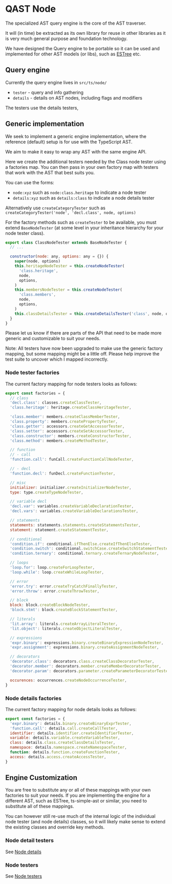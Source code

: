 # QAST Node

The specialized AST query engine is the core of the AST traverser.

It will (in time) be extracted as its own library for reuse in other libraries as it is very much general purpose and foundation technology.

We have designed the Query engine to be portable so it can be used and implemented for other AST models (or libs), such as [ESTree](https://github.com/estree/estree) etc.

## Query engine

Currently the query engine lives in `src/ts/node/`

* `tester` - query and info gathering
* `details` - details on AST nodes, including flags and modifiers

The testers use the details testers,

## Generic implementation

We seek to implement a generic engine implementation, where the reference (default) setup is for use with the TypeScript AST.

We aim to make it easy to wrap any AST with the same engine API.

Here we create the additional testers needed by the Class node tester using a factories map.
You can then pass in your own factory map with testers that work with the AST that best suits you.

You can use the forms:

* `node:xyz` such as `node:class.heritage` to indicate a node tester
* `details:xyz` such as `details:class` to indicate a node details tester

Alternatively use `createCategoryTester` such as `createCategoryTester('node', 'decl.class', node, options)`

For the factory methods such as `createTester` to be available, you must extend `BaseNodeTester` (at some level in your inheritance hierarchy for your node tester class).

```js
export class ClassNodeTester extends BaseNodeTester {
  // ...

  constructor(node: any, options: any = {}) {
    super(node, options)
    this.heritageNodeTester = this.createNodeTester(
      'class.heritage',
      node,
      options,
    )
    this.membersNodeTester = this.createNodeTester(
      'class.members',
      node,
      options,
    )
    this.classDetailsTester = this.createDetailsTester('class', node, options)
  }
}
```

Please let us know if there are parts of the API that need to be made more generic and customizable to suit your needs.

Note: All testers have now been upgraded to make use the generic factory mapping, but some mapping might be a little off. Please help improve the test suite to uncover which I mapped incorrectly.

### Node tester factories

The current factory mapping for node testers looks as follows:

```js
export const factories = {
  // class
  'decl.class': classes.createClassTester,
  'class.heritage': heritage.createClassHeritageTester,

  'class.member': members.createClassMemberTester,
  'class.property': members.createPropertyTester,
  'class.getter': accessors.createGetAccessorTester,
  'class.setter': accessors.createSetAccessorTester,
  'class.constructor': members.createConstructorTester,
  'class.method': members.createMethodTester,

  // function
  // - call
  'function.call': funCall.createFunctionCallNodeTester,

  // - decl
  'function.decl': funDecl.createFunctionTester,

  // misc
  initializer: initializer.createInitializerNodeTester,
  type: type.createTypeNodeTester,

  // variable decl
  'decl.var': variables.createVariableDeclarationTester,
  'decl.vars': variables.createVariableDeclarationsTester,

  // statements
  statements: statements.statements.createStatementsTester,
  statement: statement.createStatementTester,

  // conditional
  'condition.if': conditional.ifThenElse.createIfThenElseTester,
  'condition.switch': conditional.switchCase.createSwitchStatementTester,
  'condition.ternary': conditional.ternary.createTernaryNodeTester,

  // loops
  'loop.for': loop.createForLoopTester,
  'loop.while': loop.createWhileLoopTester,

  // error
  'error.try': error.createTryCatchFinallyTester,
  'error.throw': error.createThrowTester,

  // block
  block: block.createBlockNodeTester,
  'block.stmt': block.createBlockStatementTester,

  // literals
  'lit.array': literals.createArrayLiteralTester,
  'lit.object': literals.createObjectLiteralTester,

  // expressions
  'expr.binary': expressions.binary.createBinaryExpressionNodeTester,
  'expr.assignment': expressions.binary.createAssignmentNodeTester,

  // decorators
  'decorator.class': decorators.class.createClassDecoratorTester,
  'decorator.member': decorators.member.createMemberDecoratorTester,
  'decorator.param': decorators.parameter.createParameterDecoratorTester,

  occurences: occurrences.createNodeOccurrenceTester,
}
```

### Node details factories

The current factory mapping for node details looks as follows:

```js
export const factories = {
  'expr.binary': details.binary.createBinaryExprTester,
  'function.call': details.call.createCallTester,
  identifier: details.identifier.createIdentifierTester,
  variable: details.variable.createVariableTester,
  class: details.class.createClassDetailsTester,
  namespace: details.namespace.createNamespaceTester,
  function: details.function.createFunctionTester,
  access: details.access.createAccessTester,
}
```

## Engine Customization

You are free to substitute any or all of these mappings with your own factories to suit your needs. If you are implementing the engine for a different AST, such as ESTree, ts-simple-ast or similar, you need to substitute all of these mappings.

You can however still re-use much of the internal logic of the individual node tester (and node details) classes, so it will likely make sense to extend the existing classes and override key methods.

### Node detail testers

See [Node details](node-details.md)

### Node testers

See [Node testers](node-testers.md)
